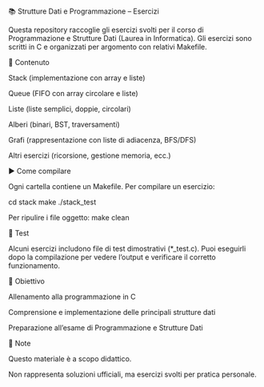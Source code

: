 📚 Strutture Dati e Programmazione – Esercizi

Questa repository raccoglie gli esercizi svolti per il corso di Programmazione e Strutture Dati (Laurea in Informatica).
Gli esercizi sono scritti in C e organizzati per argomento con relativi Makefile.

🔧 Contenuto

Stack (implementazione con array e liste)

Queue (FIFO con array circolare e liste)

Liste (liste semplici, doppie, circolari)

Alberi (binari, BST, traversamenti)

Grafi (rappresentazione con liste di adiacenza, BFS/DFS)

Altri esercizi (ricorsione, gestione memoria, ecc.)

▶️ Come compilare

Ogni cartella contiene un Makefile.
Per compilare un esercizio:

cd stack
make
./stack_test

Per ripulire i file oggetto:
make clean

🧪 Test

Alcuni esercizi includono file di test dimostrativi (*_test.c).
Puoi eseguirli dopo la compilazione per vedere l’output e verificare il corretto funzionamento.

🎯 Obiettivo

Allenamento alla programmazione in C

Comprensione e implementazione delle principali strutture dati

Preparazione all’esame di Programmazione e Strutture Dati

📌 Note

Questo materiale è a scopo didattico.

Non rappresenta soluzioni ufficiali, ma esercizi svolti per pratica personale.
